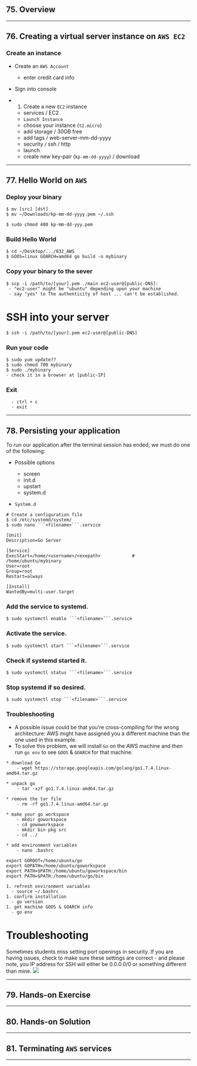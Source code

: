 ## 75. Overview

***

## 76. Creating a virtual server instance on `AWS EC2`

### Create an instance

* Create an `AWS Account`
    - enter credit card info

* Sign into console

* 1. Create a new `EC2` instance
    - services / EC2
    - `Launch Instance`
    - choose your instance (`t2.micro`)
    - add storage / 30GB free 
    - add tags / web-server-mm-dd-yyyy
    - security / ssh / http
    - launch
    - create new key-pair (`kp-mm-dd-yyyy`) / download

***

## 77. Hello World on `AWS`

### Deploy your binary
```
$ mv [src] [dst] 
$ mv ~/Downloads/kp-mm-dd-yyyy.pem ~/.ssh

$ sudo chmod 400 kp-mm-dd-yyy.pem
```

### Build Hello World
```
$ cd ~/Desktop/.../032_AWS
$ GOOS=linux GOARCH=amd64 go build -o mybinary
```

### Copy your binary to the sever
```
$ scp -i /path/to/[your].pem ./main ec2-user@[public-DNS]:
 - "ec2-user" might be "ubuntu" depending upon your machine
 - say "yes" to The authenticity of host ... can't be established.
```

# SSH into your server
```
$ ssh -i /path/to/[your].pem ec2-user@[public-DNS]
```

### Run your code
```
$ sudo yum update??
$ sudo chmod 700 mybinary
$ sudo ./mybinary
- check it in a browser at [public-IP]
```

### Exit
```
  - ctrl + c
  - exit
```

***

## 78. Persisting your application

To run our application after the terminal session has ended, we must do one of the following:

* Possible options
    - screen
    - init.d
    - upstart
    - system.d

* `System.d`
```
# Create a configuration file
$ cd /etc/systemd/system/
$ sudo nano ```<filename>```.service
```

```
[Unit]
Description=Go Server

[Service]
ExecStart=/home/<username>/<exepath>            # /home/ubuntu/mybinary
User=root
Group=root
Restart=always

[Install]
WantedBy=multi-user.target
```

### Add the service to systemd.
```
$ sudo systemctl enable ```<filename>```.service
```

### Activate the service.
```
$ sudo systemctl start ```<filename>```.service
```

### Check if systemd started it.
```
$ sudo systemctl status ```<filename>```.service
```

### Stop systemd if so desired.
```
$ sudo systemctl stop ```<filename>```.service
```

### Troubleshooting

* A possible issue could be that you're cross-compiling for the wrong architecture: AWS might have assigned you a different machine than the one used in this example. 
* To solve this problem, we will install `Go` on the AWS machine and then run `go env` to see `GOOS` & `GOARCH` for that machine.

```
* download Go
    - wget https://storage.googleapis.com/golang/go1.7.4.linux-amd64.tar.gz

* unpack go
    - tar -xzf go1.7.4.linux-amd64.tar.gz

* remove the tar file
    - rm -rf go1.7.4.linux-amd64.tar.gz

* make your go workspace
    - mkdir goworkspace
    - cd gowoworkspace
    - mkdir bin pkg src
    - cd ../
```

```
* add environment variables
    - nano .bashrc

export GOROOT=/home/ubuntu/go
export GOPATH=/home/ubuntu/goworkspace
export PATH=$PATH:/home/ubuntu/goworkspace/bin
export PATH=$PATH:/home/ubuntu/go/bin
```

```
1. refresh environment variables
  - source ~/.bashrc
1. confirm installation
  - go version
1. get machine GOOS & GOARCH info
  - go env
```

# Troubleshooting

Sometimes students miss setting port openings in security. If you are having issues, check to make sure these settings are correct - and please note, you IP address for SSH will either be 0.0.0.0/0 or something different than mine.
![](security.png)

***

## 79. Hands-on Exercise

***

## 80. Hands-on Solution

***

## 81. Terminating `AWS` services

***
